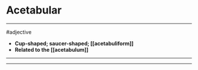 # Acetabular
---
#adjective
- **Cup-shaped; saucer-shaped; [[acetabuliform]]**
- **Related to the [[acetabulum]]**
---
---
